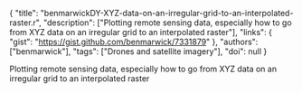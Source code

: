 {
  "title": "benmarwickDY-XYZ-data-on-an-irregular-grid-to-an-interpolated-raster.r",
  "description": ["Plotting remote sensing data, especially how to go from XYZ data on an irregular grid to an interpolated raster"],
  "links": {
    "gist": "https://gist.github.com/benmarwick/7331879"
  },
  "authors": ["benmarwick"],
  "tags": ["Drones and satellite imagery"],
  "doi": null
}

<!-- Generated by csv2md.R – do not edit by hand -->

Plotting remote sensing data, especially how to go from XYZ data on an irregular grid to an interpolated raster